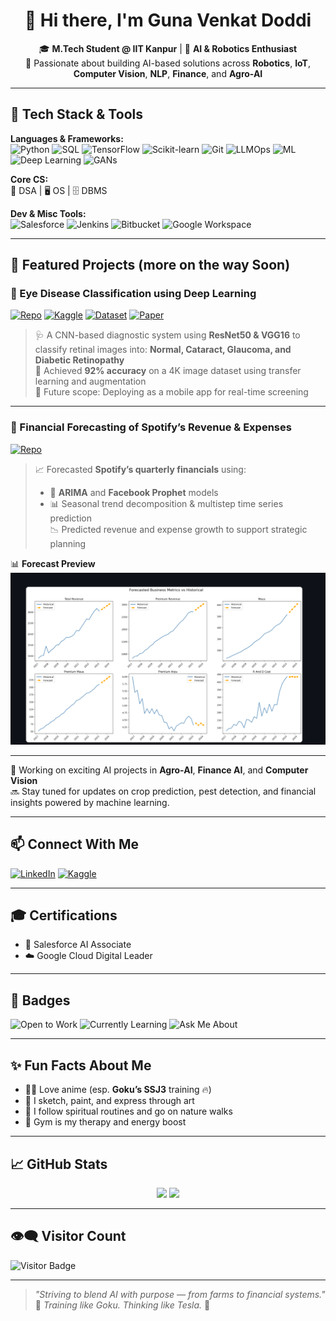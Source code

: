 <h1 align="center">👋 Hi there, I'm Guna Venkat Doddi</h1>

<p align="center">
  🎓 <b>M.Tech Student @ IIT Kanpur</b> | 🌱 <b>AI & Robotics Enthusiast</b><br>
  🔬 Passionate about building AI-based solutions across <b>Robotics</b>, <b>IoT</b>, <b>Computer Vision</b>, <b>NLP</b>, <b>Finance</b>, and <b>Agro-AI</b>
</p>

---

## 🚀 Tech Stack & Tools

**Languages & Frameworks:**  
![Python](https://img.shields.io/badge/Python-3776AB?style=flat&logo=python&logoColor=white)
![SQL](https://img.shields.io/badge/SQL-336791?style=flat&logo=postgresql&logoColor=white)
![TensorFlow](https://img.shields.io/badge/TensorFlow-FF6F00?style=flat&logo=tensorflow&logoColor=white)
![Scikit-learn](https://img.shields.io/badge/Scikit--Learn-F7931E?style=flat&logo=scikit-learn&logoColor=white)
![Git](https://img.shields.io/badge/Git-F05032?style=flat&logo=git&logoColor=white)
![LLMOps](https://img.shields.io/badge/LLMOps-343434?style=flat&logo=OpenAI&logoColor=white)
![ML](https://img.shields.io/badge/Machine%20Learning-00C853?style=flat&logo=Google&logoColor=white)
![Deep Learning](https://img.shields.io/badge/Deep%20Learning-007ACC?style=flat&logo=Keras&logoColor=white)
![GANs](https://img.shields.io/badge/GANs-5A29E4?style=flat&logo=OpenAI&logoColor=white)

**Core CS:**  
🧠 DSA | 🖥️ OS | 🗄️ DBMS

**Dev & Misc Tools:**  
![Salesforce](https://img.shields.io/badge/Salesforce-00A1E0?style=flat&logo=salesforce&logoColor=white)
![Jenkins](https://img.shields.io/badge/Jenkins-D24939?style=flat&logo=jenkins&logoColor=white)
![Bitbucket](https://img.shields.io/badge/Bitbucket-0052CC?style=flat&logo=bitbucket&logoColor=white)
![Google Workspace](https://img.shields.io/badge/Google%20Workspace-4285F4?style=flat&logo=google&logoColor=white)

---

## 🌟 Featured Projects (more on the way Soon)

### 🧠 Eye Disease Classification using Deep Learning  
[![Repo](https://img.shields.io/badge/GitHub-Repo-000?logo=github)](https://github.com/Guna-Venkat/EyeDiseaseClassification)
[![Kaggle](https://img.shields.io/badge/View-Kaggle_Notebook-20BEFF?logo=kaggle&logoColor=white)](https://www.kaggle.com/code/gunavenkatdoddi/final-model-build2)
[![Dataset](https://img.shields.io/badge/Dataset-Kaggle-orange?logo=kaggle)](https://www.kaggle.com/datasets/gunavenkatdoddi/eye-diseases-classification)
[![Paper](https://img.shields.io/badge/Download-PDF_Paper-critical?logo=adobeacrobatreader&logoColor=white)](https://github.com/Guna-Venkat/EyeDiseaseClassification/blob/main/ResearchPaper.pdf)

> 🩺 A CNN-based diagnostic system using **ResNet50 & VGG16** to classify retinal images into:
> **Normal, Cataract, Glaucoma, and Diabetic Retinopathy**  
> 🎯 Achieved **92% accuracy** on a 4K image dataset using transfer learning and augmentation  
> 📲 Future scope: Deploying as a mobile app for real-time screening

---

### 💸 Financial Forecasting of Spotify’s Revenue & Expenses  
[![Repo](https://img.shields.io/badge/GitHub-Repo-000?logo=github)](https://github.com/Guna-Venkat/Financial-Forecasting-of-Spotify-s-Revenue-Expenses)

> 📈 Forecasted **Spotify’s quarterly financials** using:
> - 🧠 **ARIMA** and **Facebook Prophet** models  
> - 📊 Seasonal trend decomposition & multistep time series prediction  
> 📉 Predicted revenue and expense growth to support strategic planning  

📊 **Forecast Preview**  
<img src="https://github.com/Guna-Venkat/Financial-Forecasting-of-Spotify-s-Revenue-Expenses/raw/main/assets/forecast_image.PNG" width="600" alt="Spotify Forecast Plot" />

---


🚧 Working on exciting AI projects in **Agro-AI**, **Finance AI**, and **Computer Vision**  
🔜 Stay tuned for updates on crop prediction, pest detection, and financial insights powered by machine learning.

---

## 📫 Connect With Me

[![LinkedIn](https://img.shields.io/badge/LinkedIn-0077B5?style=flat&logo=linkedin&logoColor=white)](https://www.linkedin.com/in/guna-venkat-doddi/)
[![Kaggle](https://img.shields.io/badge/Kaggle-20BEFF?style=flat&logo=kaggle&logoColor=white)](https://www.kaggle.com/gunavenkatdoddi)

---

## 🎓 Certifications

- 🏅 Salesforce AI Associate  
- ☁️ Google Cloud Digital Leader

---

## 💼 Badges

![Open to Work](https://img.shields.io/badge/Open_to_Work-green?style=flat-square&logo=Handshake)
![Currently Learning](https://img.shields.io/badge/Currently_Learning-LLMOps-blue?style=flat-square&logo=OpenAI)
![Ask Me About](https://img.shields.io/badge/Ask_Me_About-AI,DL,NLP,AgroAI-orange?style=flat-square)

---

## ✨ Fun Facts About Me

- 🧘‍♂️ Love anime (esp. **Goku’s SSJ3** training 🔥)
- 🎨 I sketch, paint, and express through art
- 🌿 I follow spiritual routines and go on nature walks
- 💪 Gym is my therapy and energy boost

---

## 📈 GitHub Stats

<p align="center">
  <img src="https://github-readme-stats.vercel.app/api?username=Guna-Venkat&show_icons=true&theme=tokyonight&hide_title=true" width="47%" />
  <img src="https://github-readme-stats.vercel.app/api/top-langs/?username=Guna-Venkat&layout=compact&theme=tokyonight" width="47%" />
</p>

---

## 👁️‍🗨️ Visitor Count

![Visitor Badge](https://komarev.com/ghpvc/?username=Guna-Venkat&style=flat-square&color=blue)

---

> *"Striving to blend AI with purpose — from farms to financial systems."*  
> 🐉 *Training like Goku. Thinking like Tesla.* 🤖
